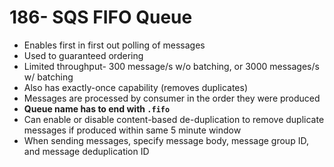 # 186- SQS FIFO Queue
- Enables first in first out polling of messages
- Used to guaranteed ordering
- Limited throughput- 300 message/s w/o batching, or 3000 messages/s w/ batching
- Also has exactly-once capability (removes duplicates)
- Messages are processed by consumer in the order they were produced
- **Queue name has to end with `.fifo`**
- Can enable or disable content-based de-duplication to remove duplicate messages if produced within same 5 minute window
- When sending messages, specify message body, message group ID, and message deduplication ID
